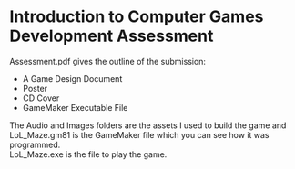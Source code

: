 # Introduction to Computer Games Development Assessment

Assessment.pdf gives the outline of the submission:
- A Game Design Document
- Poster
- CD Cover
- GameMaker Executable File

The Audio and Images folders are the assets I used to build the game and LoL_Maze.gm81 is the GameMaker file which you can see how it was programmed.\
LoL_Maze.exe is the file to play the game.
